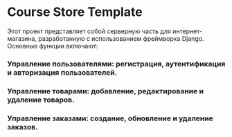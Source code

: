 # Course Store Template

Этот проект представляет собой серверную часть для интернет-магазина, разработанную с использованием фреймворка Django. Основные функции включают:

### Управление пользователями: регистрация, аутентификация и авторизация пользователей.
### Управление товарами: добавление, редактирование и удаление товаров.
### Управление заказами: создание, обновление и удаление заказов.
